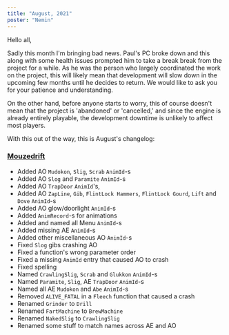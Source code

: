 ```yaml
---
title: "August, 2021"
poster: "Nemin"
---
```


Hello all,

Sadly this month I'm bringing bad news. Paul's PC broke down and this along with some health issues
prompted him to take a break break from the project for a while. As he was the person who largely
coordinated the work on the project, this will likely mean that development will slow down in
the upcoming few months until he decides to return. We would like to ask you for your patience and
understanding.

On the other hand, before anyone starts to worry, this of course doesn't mean that the project is 'abandoned' or 'cancelled,' and
since the engine is already entirely playable, the development downtime is unlikely to affect most
players.

With this out of the way, this is August's changelog:

### [Mouzedrift]

- Added AO `Mudokon`, `Slig`, `Scrab` `AnimId`-s 
- Added AO `Slog` and `Paramite` `AnimId`-s
- Added AO `TrapDoor` `AnimId`'s, 
- Added AO `ZapLine`, `Gib`, `FlintLock Hammers`, `FlintLock Gourd`, `Lift` and `Dove` `AnimId`-s
- Added AO glow/doorlight `AnimId`-s
- Added `AnimRecord`-s for animations
- Added and named all Menu `AnimId`-s
- Added missing AE `AnimId`-s
- Added other miscellaneous AO `AnimId`-s
- Fixed `Slog` gibs crashing AO
- Fixed a function's wrong parameter order
- Fixed a missing `AnimId` entry that caused AO to crash
- Fixed spelling
- Named `CrawlingSlig`, `Scrab` and `Glukkon` `AnimId`-s 
- Named `Paramite`, `Slig`, AE `TrapDoor` `AnimId`-s
- Named all AE `Mudokon` and `Abe` `AnimId`-s
- Removed `ALIVE_FATAL` in a `Fleech` function that caused a crash
- Renamed `Grinder` to `Drill`
- Renamed `FartMachine` to `BrewMachine`
- Renamed `NakedSlig` to `CrawlingSlig`
- Renamed some stuff to match names across AE and AO

[paul]: https://github.com/AliveTeam/alive_reversing/pulls?page=1&q=is%3Apr+is%3Aclosed+created%3A2021-08-01..2021-09-01+author%3Apaulsapps
[d3nwah]: https://github.com/AliveTeam/alive_reversing/pulls?q=is%3Apr+is%3Aclosed+created%3A2021-08-01..2021-09-01+author%3AD3nwah
[mouzedrift]: https://github.com/AliveTeam/alive_reversing/pulls?q=is%3Apr+is%3Aclosed+created%3A2021-08-01..2021-09-01+author%3Amouzedrift
[liji32]: https://github.com/AliveTeam/alive_reversing/pulls?q=is%3Apr+is%3Aclosed+created%3A2021-08-01..2021-09-01+author%3ALIJI32
[pryon]: https://github.com/AliveTeam/alive_reversing/pulls?q=is%3Apr+is%3Aclosed+created%3A2021-08-01..2021-09-01+author%3APryon
[theonlydarkshadow]: https://github.com/AliveTeam/alive_reversing/pulls?q=is%3Apr+is%3Aclosed+created%3A2021-08-01..2021-09-01+author%3ATHEONLYDarkShadow
[ultrastars3000]: https://github.com/AliveTeam/alive_reversing/pulls?q=is%3Apr+is%3Aclosed+created%3A2021-08-01..2021-09-01+author%3AUltraStars3000
[nemin]: https://github.com/AliveTeam/alive_reversing/pulls?q=is%3Apr+is%3Aclosed+created%3A2021-08-01..2021-09-01+author%3ANemin32
[vee]: https://github.com/AliveTeam/alive_reversing/pulls?q=is%3Apr+is%3Aclosed+created%3A2021-08-01..2021-09-01+author%3ASuperV1234
[deanff]: https://github.com/AliveTeam/alive_reversing/pulls?q=is%3Apr+is%3Aclosed+created%3A2021-08-01..2021-09-01+author%3Adeanff
[mlg]: https://github.com/AliveTeam/alive_reversing/pulls?q=is%3Apr+is%3Aclosed+created%3A2021-08-01..2021-09-01+author%3Amlgthatsme
[gprokaru]: https://github.com/AliveTeam/alive_reversing/pulls?q=is%3Apr+is%3Aclosed+created%3A2021-08-01..2021-09-01+author%3Agprokaru